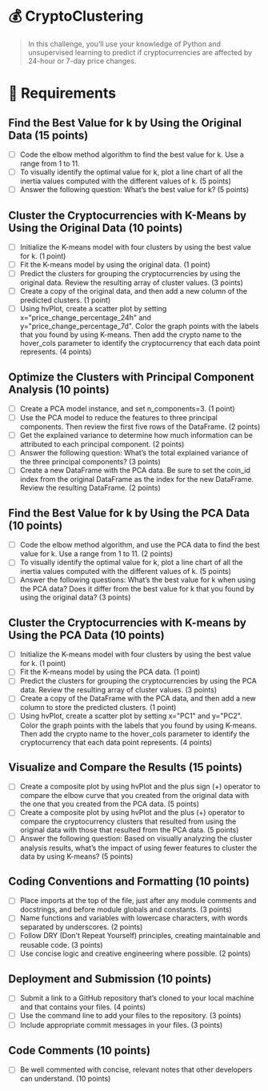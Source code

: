 # :moneybag: CryptoClustering
> In this challenge, you’ll use your knowledge of Python and unsupervised learning to predict if cryptocurrencies are affected by 24-hour or 7-day price changes.

# :pushpin: Requirements
## Find the Best Value for k by Using the Original Data (15 points)
- [ ] Code the elbow method algorithm to find the best value for k. Use a range from 1 to 11.
- [ ] To visually identify the optimal value for k, plot a line chart of all the inertia values computed with the different values of k. (5 points)
- [ ] Answer the following question: What’s the best value for k? (5 points)
## Cluster the Cryptocurrencies with K-Means by Using the Original Data (10 points)
- [ ] Initialize the K-means model with four clusters by using the best value for k. (1 point)
- [ ] Fit the K-means model by using the original data. (1 point)
- [ ] Predict the clusters for grouping the cryptocurrencies by using the original data. Review the resulting array of cluster values. (3 points)
- [ ] Create a copy of the original data, and then add a new column of the predicted clusters. (1 point)
- [ ] Using hvPlot, create a scatter plot by setting x="price_change_percentage_24h" and y="price_change_percentage_7d". Color the graph points with the labels that you found by using K-means. Then add the crypto name to the hover_cols parameter to identify the cryptocurrency that each data point represents. (4 points)
## Optimize the Clusters with Principal Component Analysis (10 points)
- [ ] Create a PCA model instance, and set n_components=3. (1 point)
- [ ] Use the PCA model to reduce the features to three principal components. Then review the first five rows of the DataFrame. (2 points)
- [ ] Get the explained variance to determine how much information can be attributed to each principal component. (2 points)
- [ ] Answer the following question: What’s the total explained variance of the three principal components? (3 points)
- [ ] Create a new DataFrame with the PCA data. Be sure to set the coin_id index from the original DataFrame as the index for the new DataFrame. Review the resulting DataFrame. (2 points)
## Find the Best Value for k by Using the PCA Data (10 points)
- [ ] Code the elbow method algorithm, and use the PCA data to find the best value for k. Use a range from 1 to 11. (2 points)
- [ ] To visually identify the optimal value for k, plot a line chart of all the inertia values computed with the different values of k. (5 points)
- [ ] Answer the following questions: What’s the best value for k when using the PCA data? Does it differ from the best value for k that you found by using the original data? (3 points)
## Cluster the Cryptocurrencies with K-means by Using the PCA Data (10 points)
- [ ] Initialize the K-means model with four clusters by using the best value for k. (1 point)
- [ ] Fit the K-means model by using the PCA data. (1 point)
- [ ] Predict the clusters for grouping the cryptocurrencies by using the PCA data. Review the resulting array of cluster values. (3 points)
- [ ] Create a copy of the DataFrame with the PCA data, and then add a new column to store the predicted clusters. (1 point)
- [ ] Using hvPlot, create a scatter plot by setting x="PC1" and y="PC2". Color the graph points with the labels that you found by using K-means. Then add the crypto name to the hover_cols parameter to identify the cryptocurrency that each data point represents. (4 points)
## Visualize and Compare the Results (15 points)
- [ ] Create a composite plot by using hvPlot and the plus sign (+) operator to compare the elbow curve that you created from the original data with the one that you created from the PCA data. (5 points)
- [ ] Create a composite plot by using hvPlot and the plus (+) operator to compare the cryptocurrency clusters that resulted from using the original data with those that resulted from the PCA data. (5 points)
- [ ] Answer the following question: Based on visually analyzing the cluster analysis results, what’s the impact of using fewer features to cluster the data by using K-means? (5 points)
## Coding Conventions and Formatting (10 points)
- [ ] Place imports at the top of the file, just after any module comments and docstrings, and before module globals and constants. (3 points)
- [ ] Name functions and variables with lowercase characters, with words separated by underscores. (2 points)
- [ ] Follow DRY (Don't Repeat Yourself) principles, creating maintainable and reusable code. (3 points)
- [ ] Use concise logic and creative engineering where possible. (2 points)
## Deployment and Submission (10 points)
- [ ] Submit a link to a GitHub repository that’s cloned to your local machine and that contains your files. (4 points)
- [ ] Use the command line to add your files to the repository. (3 points)
- [ ] Include appropriate commit messages in your files. (3 points)
## Code Comments (10 points)
- [ ] Be well commented with concise, relevant notes that other developers can understand. (10 points)
